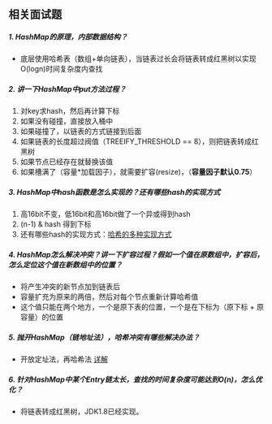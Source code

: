 ## 相关面试题

##### 1. HashMap的原理，内部数据结构？

- 底层使用哈希表（数组+单向链表），当链表过长会将链表转成红黑树以实现O(logn)时间复杂度内查找

##### 2. 讲一下HashMap中put方法过程？

1. 对key求hash，然后再计算下标
2. 如果没有碰撞，直接放入桶中
3. 如果碰撞了，以链表的方式链接到后面
4. 如果链表的长度超过阀值（TREEIFY_THRESHOLD == 8），则把链表转成红黑树
5. 如果节点已经存在就替换该值
6. 如果槽满了（容量*加载因子），就需要扩容(resize)，（**容量因子默认0.75**）

##### 3. HashMap中hash函数是怎么实现的？还有哪些hash的实现方式

1. 高16bit不变，低16bit和高16bit做了一个异或得到hash
2. (n-1) & hash 得到下标
3. 还有哪些hash的实现方式：[哈希的多种实现方式](https://blog.csdn.net/qq_37954088/article/details/79692032)

##### 4. HashMap怎么解决冲突？讲一下扩容过程？假如一个值在原数组中，扩容后，怎么定位这个值在新数组中的位置？

- 将产生冲突的新节点加到链表后
- 容量扩充为原来的两倍，然后对每个节点重新计算哈希值
- 这个值只能在两个地方，一个是原下表的位置，一个是在下标为（原下标 + 原容量）的位置

##### 5. 抛开HashMap（链地址法），哈希冲突有哪些解决办法？

- 开放定址法，再哈希法  [详解](https://www.cnblogs.com/jiumo/p/10471048.html)

##### 6. 针对HashMap中某个Entry链太长，查找的时间复杂度可能达到O(n)，怎么优化？

- 将链表转成红黑树，JDK1.8已经实现。

